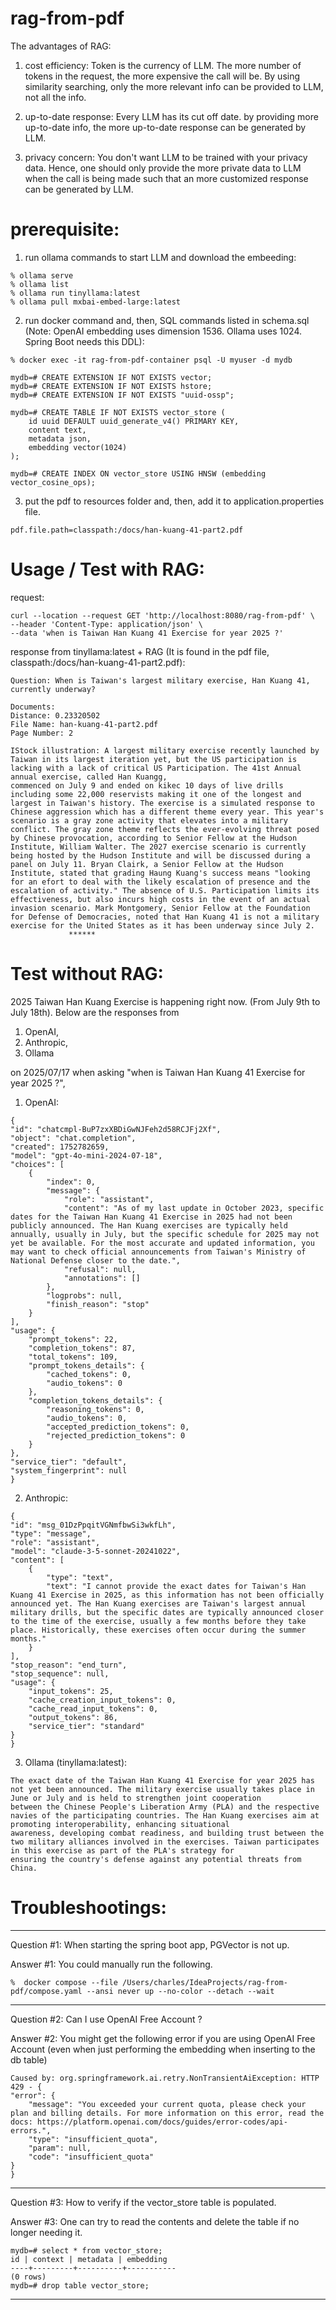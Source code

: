 # rag-from-pdf

The advantages of RAG:

1. cost efficiency: Token is the currency of LLM. The more number of tokens in the request, the more expensive the call will be.
   By using similarity searching, only the more relevant info can be provided to LLM, not all the info.

2. up-to-date response: Every LLM has its cut off date.
   by providing more up-to-date info, the more up-to-date response can be generated by LLM.

3. privacy concern: You don't want LLM to be trained with your privacy data.
   Hence, one should only provide the more private data to LLM when the call is being made
   such that an more customized response can be generated by LLM.

# prerequisite: 

   1. run ollama commands to start LLM and download the embeeding:

    % ollama serve
    % ollama list
    % ollama run tinyllama:latest
    % ollama pull mxbai-embed-large:latest
      
   2. run docker command and, then, SQL commands listed in schema.sql (Note: OpenAI embedding uses dimension 1536. Ollama uses 1024. Spring Boot needs this DDL): 

    % docker exec -it rag-from-pdf-container psql -U myuser -d mydb

    mydb=# CREATE EXTENSION IF NOT EXISTS vector;
    mydb=# CREATE EXTENSION IF NOT EXISTS hstore;
    mydb=# CREATE EXTENSION IF NOT EXISTS "uuid-ossp";

    mydb=# CREATE TABLE IF NOT EXISTS vector_store (
        id uuid DEFAULT uuid_generate_v4() PRIMARY KEY,
        content text,
        metadata json,
        embedding vector(1024)
    );

    mydb=# CREATE INDEX ON vector_store USING HNSW (embedding vector_cosine_ops);

   3. put the pdf to resources folder and, then, add it to application.properties file.

    pdf.file.path=classpath:/docs/han-kuang-41-part2.pdf

# Usage / Test with RAG:

   request:

    curl --location --request GET 'http://localhost:8080/rag-from-pdf' \
    --header 'Content-Type: application/json' \
    --data 'when is Taiwan Han Kuang 41 Exercise for year 2025 ?'

   response from tinyllama:latest + RAG (It is found in the pdf file, classpath:/docs/han-kuang-41-part2.pdf):

    Question: When is Taiwan's largest military exercise, Han Kuang 41, currently underway?

    Documents:
    Distance: 0.23320502
    File Name: han-kuang-41-part2.pdf
    Page Number: 2

    IStock illustration: A largest military exercise recently launched by Taiwan in its largest iteration yet, but the US participation is lacking with a lack of critical US Participation. The 41st Annual annual exercise, called Han Kuangg, 
    commenced on July 9 and ended on kikec 10 days of live drills including some 22,000 reservists making it one of the longest and largest in Taiwan's history. The exercise is a simulated response to Chinese aggression which has a different theme every year. This year's scenario is a gray zone activity that elevates into a military conflict. The gray zone theme reflects the ever-evolving threat posed by Chinese provocation, according to Senior Fellow at the Hudson Institute, William Walter. The 2027 exercise scenario is currently being hosted by the Hudson Institute and will be discussed during a panel on July 11. Bryan Clairk, a Senior Fellow at the Hudson Institute, stated that grading Haung Kuang's success means "looking for an efort to deal with the likely escalation of presence and the escalation of activity." The absence of U.S. Participation limits its effectiveness, but also incurs high costs in the event of an actual invasion scenario. Mark Montgomery, Senior Fellow at the Foundation for Defense of Democracies, noted that Han Kuang 41 is not a military exercise for the United States as it has been underway since July 2.
                 ******

# Test without RAG:

   2025 Taiwan Han Kuang Exercise is happening right now. (From July 9th to July 18th).
   Below are the responses from 
   1. OpenAI,
   2. Anthropic,
   3. Ollama

   on 2025/07/17 when asking "when is Taiwan Han Kuang 41 Exercise for year 2025 ?", 

   1. OpenAI:
   
    {
    "id": "chatcmpl-BuP7zxXBDiGwNJFeh2d58RCJFj2Xf",
    "object": "chat.completion",
    "created": 1752782659,
    "model": "gpt-4o-mini-2024-07-18",
    "choices": [
        {
            "index": 0,
            "message": {
                "role": "assistant",
                "content": "As of my last update in October 2023, specific dates for the Taiwan Han Kuang 41 Exercise in 2025 had not been publicly announced. The Han Kuang exercises are typically held annually, usually in July, but the specific schedule for 2025 may not yet be available. For the most accurate and updated information, you may want to check official announcements from Taiwan's Ministry of National Defense closer to the date.",
                "refusal": null,
                "annotations": []
            },
            "logprobs": null,
            "finish_reason": "stop"
        }
    ],
    "usage": {
        "prompt_tokens": 22,
        "completion_tokens": 87,
        "total_tokens": 109,
        "prompt_tokens_details": {
            "cached_tokens": 0,
            "audio_tokens": 0
        },
        "completion_tokens_details": {
            "reasoning_tokens": 0,
            "audio_tokens": 0,
            "accepted_prediction_tokens": 0,
            "rejected_prediction_tokens": 0
        }
    },
    "service_tier": "default",
    "system_fingerprint": null
    }

   2. Anthropic: 

    {
    "id": "msg_01DzPpqitVGNmfbwSi3wkfLh",
    "type": "message",
    "role": "assistant",
    "model": "claude-3-5-sonnet-20241022",
    "content": [
        {
            "type": "text",
            "text": "I cannot provide the exact dates for Taiwan's Han Kuang 41 Exercise in 2025, as this information has not been officially announced yet. The Han Kuang exercises are Taiwan's largest annual military drills, but the specific dates are typically announced closer to the time of the exercise, usually a few months before they take place. Historically, these exercises often occur during the summer months."
        }
    ],
    "stop_reason": "end_turn",
    "stop_sequence": null,
    "usage": {
        "input_tokens": 25,
        "cache_creation_input_tokens": 0,
        "cache_read_input_tokens": 0,
        "output_tokens": 86,
        "service_tier": "standard"
    }
    }

   3. Ollama (tinyllama:latest):

    The exact date of the Taiwan Han Kuang 41 Exercise for year 2025 has not yet been announced. The military exercise usually takes place in June or July and is held to strengthen joint cooperation 
    between the Chinese People's Liberation Army (PLA) and the respective navies of the participating countries. The Han Kuang exercises aim at promoting interoperability, enhancing situational 
    awareness, developing combat readiness, and building trust between the two military alliances involved in the exercises. Taiwan participates in this exercise as part of the PLA's strategy for 
    ensuring the country's defense against any potential threats from China.
   
# Troubleshootings:

-----

Question #1: When starting the spring boot app, PGVector is not up.

Answer #1: You could manually run the following.

    %  docker compose --file /Users/charles/IdeaProjects/rag-from-pdf/compose.yaml --ansi never up --no-color --detach --wait

-----

Question #2: Can I use OpenAI Free Account ?

Answer #2: You might get the following error if you are using OpenAI Free Account (even when just performing the embedding when inserting to the db table)

    Caused by: org.springframework.ai.retry.NonTransientAiException: HTTP 429 - {
    "error": {
        "message": "You exceeded your current quota, please check your plan and billing details. For more information on this error, read the docs: https://platform.openai.com/docs/guides/error-codes/api-errors.",
        "type": "insufficient_quota",
        "param": null,
        "code": "insufficient_quota"
    }
    }

----- 

Question #3: How to verify if the vector_store table is populated.

Answer #3: One can try to read the contents and delete the table if no longer needing it.

    mydb=# select * from vector_store;
    id | context | metadata | embedding 
    ----+---------+----------+-----------
    (0 rows)
    mydb=# drop table vector_store;

-----






